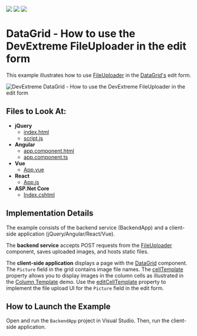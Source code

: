 <!-- default badges list -->
![](https://img.shields.io/endpoint?url=https://codecentral.devexpress.com/api/v1/VersionRange/337810507/20.2.5%2B)
[![](https://img.shields.io/badge/Open_in_DevExpress_Support_Center-FF7200?style=flat-square&logo=DevExpress&logoColor=white)](https://supportcenter.devexpress.com/ticket/details/T972708)
[![](https://img.shields.io/badge/📖_How_to_use_DevExpress_Examples-e9f6fc?style=flat-square)](https://docs.devexpress.com/GeneralInformation/403183)
<!-- default badges end -->
# DataGrid - How to use the DevExtreme FileUploader in the edit form

This example illustrates how to use [FileUploader](https://js.devexpress.com/Documentation/ApiReference/UI_Widgets/dxFileUploader/) in the [DataGrid's](https://js.devexpress.com/Documentation/ApiReference/UI_Widgets/dxDataGrid/) edit form. 

![DevExtreme DataGrid - How to use the DevExtreme FileUploader in the edit form](/images/overview.png)

## Files to Look At:

- **jQuery**
    - [index.html](jQuery/index.html)
    - [script.js](jQuery/script.js)
- **Angular**
    - [app.component.html](Angular/src/app/app.component.html)
    - [app.component.ts](Angular/src/app/app.component.ts)
- **Vue**
    - [App.vue](Vue/src/App.vue)
- **React**
    - [App.js](React/src/App.js)
- **ASP.Net Core**    
    - [Index.cshtml](ASP.NET%20Core/ASP.NET%20Core/Views/Home/Index.cshtml)

## Implementation Details

The example consists of the backend service (BackendApp) and a client-side application (jQuery/Angular/React/Vue).

The **backend service** accepts POST requests from the [FileUploader](https://js.devexpress.com/Documentation/ApiReference/UI_Widgets/dxFileUploader/) component, saves uploaded images, and hosts static files. 

The **client-side application** displays a page with the [DataGrid](https://js.devexpress.com/Documentation/ApiReference/UI_Widgets/dxDataGrid/) component. The `Picture` field in the grid contains image file names. The [cellTemplate](https://js.devexpress.com/Documentation/ApiReference/UI_Widgets/dxDataGrid/Configuration/columns/#cellTemplate) property allows you to display images in the column cells as illustrated in the [Column Template](https://js.devexpress.com/Demos/WidgetsGallery/Demo/DataGrid/ColumnTemplate/)  demo. Use the [editCellTemplate](https://js.devexpress.com/Documentation/ApiReference/UI_Components/dxDataGrid/Configuration/columns/#editCellTemplate) property to implement the file upload UI for the `Picture` field in the edit form.

##  How to Launch the Example

Open and run the `BackendApp` project in Visual Studio. Then, run the client-side application.
